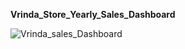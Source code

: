 **Vrinda_Store_Yearly_Sales_Dashboard**


![Vrinda_sales_Dashboard](https://github.com/user-attachments/assets/c9fab215-9f4d-4804-bd7c-2358b23d68a0)
